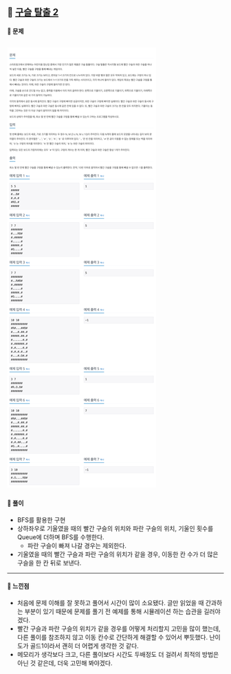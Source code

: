 ## 📖 [구슬 탈출 2](https://www.acmicpc.net/problem/13460)
#### 📍 문제
![img](./assets/13460_구슬탈출2.png)
---
#### 📍 풀이
- BFS를 활용한 구현
- 상하좌우로 기울였을 때의 빨간 구슬의 위치와 파란 구슬의 위치, 기울인 횟수를 Queue에 더하며 BFS를 수행한다.
  - 파란 구슬이 빠져 나갈 경우는 제외한다.
- 기울였을 때의 빨간 구슬과 파란 구슬의 위치가 같을 경우, 이동한 칸 수가 더 많은 구슬을 한 칸 뒤로 보낸다. 
---
#### 📍 느낀점
- 처음에 문제 이해를 잘 못하고 풀어서 시간이 많이 소요됐다. 글만 읽었을 때 간과하는 부분이 있기 때문에 문제를 풀기 전 예제를 통해 시뮬레이션 하는 습관을 길러야겠다.
- 빨간 구슬과 파란 구슬의 위치가 같을 경우를 어떻게 처리할지 고민을 많이 했는데, 다른 풀이를 참조하지 않고 이동 칸수로 간단하게 해결할 수 있어서 뿌듯했다. 난이도가 골드1이라서 괜히 더 어렵게 생각한 것 같다.
- 메모리가 생각보다 크고, 다른 풀이보다 시간도 두배정도 더 걸려서 최적의 방법은 아닌 것 같은데, 더욱 고민해 봐야겠다.